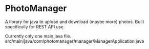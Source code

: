 # PhotoManager
A library for java to upload and download (maybe more) photos. Built specifically for REST API use. 

Currently only one main java file. src/main/java/com/photomanager/manager/ManagerApplication.java
